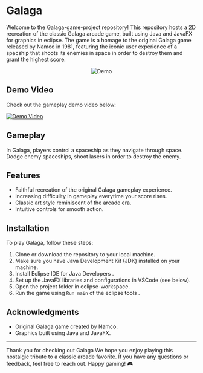 # Galaga 

Welcome to the Galaga-game-project repository! This repository hosts a 2D recreation of the classic Galaga arcade game, built using Java and JavaFX for graphics in eclipse. The game is a homage to the original Galaga game released by Namco in 1981, featuring the iconic user experience of a spacship that shoots its enemies in space in order to destroy them and grant the highest score.

<div align="center">
  <img src="https://github.com/blackcolver88/Galaga-game-project/assets/117341508/d443c810-7353-48dc-9ebd-28c8f0f8c1a4" alt="Demo">
</div>

## Demo Video

Check out the gameplay demo video below:

[![Demo Video](demo_thumbnail.png)](https://github.com/blackcolver88/Galaga-game-project/assets/117341508/feb071fd-c194-43ac-bcac-81cf99974daa)

## Gameplay

In Galaga, players control a spaceship as they navigate through space. Dodge enemy spaceships, shoot lasers in order to destroy the enemy.

## Features

- Faithful recreation of the original Galaga gameplay experience.
- Increasing difficulity in gameplay everytime your score rises.
- Classic art style reminiscent of the arcade era.
- Intuitive controls for smooth action.

## Installation

To play Galaga, follow these steps:

1. Clone or download the repository to your local machine.
2. Make sure you have Java Development Kit (JDK) installed on your machine.
3. Install Eclipse IDE for Java Developers .
4. Set up the JavaFX libraries and configurations in VSCode (see below).
5. Open the project folder in eclipse-workspace.
6. Run the game using `Run main` of the eclipse tools .

## Acknowledgments

- Original Galaga game created by Namco.
- Graphics built using Java and JavaFX.

---

Thank you for checking out Galaga We hope you enjoy playing this nostalgic tribute to a classic arcade favorite. If you have any questions or feedback, feel free to reach out. Happy gaming! 🎮
